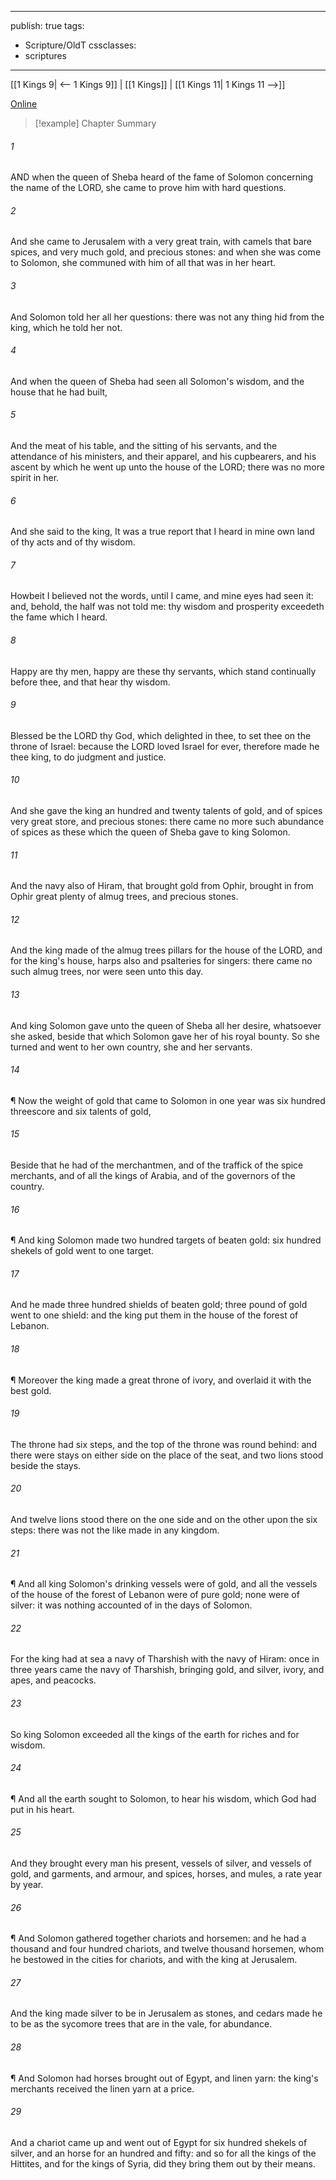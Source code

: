 

---
publish: true
tags:
  - Scripture/OldT
cssclasses:
  - scriptures
---
[[1 Kings 9| <-- 1 Kings 9]] | [[1 Kings]] | [[1 Kings 11| 1 Kings 11 -->]]

[Online](https://churchofjesuschrist.org/study/scriptures/ot/1-kgs/10?lang=eng)

>[!example] Chapter Summary
>
###### 1
AND when the queen of Sheba heard of the fame of Solomon concerning the name of the LORD, she came to prove him with hard questions.
###### 2
And she came to Jerusalem with a very great train, with camels that bare spices, and very much gold, and precious stones: and when she was come to Solomon, she communed with him of all that was in her heart.
###### 3
And Solomon told her all her questions: there was not any thing hid from the king, which he told her not.
###### 4
And when the queen of Sheba had seen all Solomon's wisdom, and the house that he had built,
###### 5
And the meat of his table, and the sitting of his servants, and the attendance of his ministers, and their apparel, and his cupbearers, and his ascent by which he went up unto the house of the LORD; there was no more spirit in her.
###### 6
And she said to the king, It was a true report that I heard in mine own land of thy acts and of thy wisdom.
###### 7
Howbeit I believed not the words, until I came, and mine eyes had seen it: and, behold, the half was not told me: thy wisdom and prosperity exceedeth the fame which I heard.
###### 8
Happy are thy men, happy are these thy servants, which stand continually before thee, and that hear thy wisdom.
###### 9
Blessed be the LORD thy God, which delighted in thee, to set thee on the throne of Israel: because the LORD loved Israel for ever, therefore made he thee king, to do judgment and justice.
###### 10
And she gave the king an hundred and twenty talents of gold, and of spices very great store, and precious stones: there came no more such abundance of spices as these which the queen of Sheba gave to king Solomon.
###### 11
And the navy also of Hiram, that brought gold from Ophir, brought in from Ophir great plenty of almug trees, and precious stones.
###### 12
And the king made of the almug trees pillars for the house of the LORD, and for the king's house, harps also and psalteries for singers: there came no such almug trees, nor were seen unto this day.
###### 13
And king Solomon gave unto the queen of Sheba all her desire, whatsoever she asked, beside that which Solomon gave her of his royal bounty.  So she turned and went to her own country, she and her servants.
###### 14
¶ Now the weight of gold that came to Solomon in one year was six hundred threescore and six talents of gold,
###### 15
Beside that he had of the merchantmen, and of the traffick of the spice merchants, and of all the kings of Arabia, and of the governors of the country.
###### 16
¶ And king Solomon made two hundred targets of beaten gold: six hundred shekels of gold went to one target.
###### 17
And he made three hundred shields of beaten gold; three pound of gold went to one shield: and the king put them in the house of the forest of Lebanon.
###### 18
¶ Moreover the king made a great throne of ivory, and overlaid it with the best gold.
###### 19
The throne had six steps, and the top of the throne was round behind: and there were stays on either side on the place of the seat, and two lions stood beside the stays.
###### 20
And twelve lions stood there on the one side and on the other upon the six steps: there was not the like made in any kingdom.
###### 21
¶ And all king Solomon's drinking vessels were of gold, and all the vessels of the house of the forest of Lebanon were of pure gold; none were of silver: it was nothing accounted of in the days of Solomon.
###### 22
For the king had at sea a navy of Tharshish with the navy of Hiram: once in three years came the navy of Tharshish, bringing gold, and silver, ivory, and apes, and peacocks.
###### 23
So king Solomon exceeded all the kings of the earth for riches and for wisdom.
###### 24
¶ And all the earth sought to Solomon, to hear his wisdom, which God had put in his heart.
###### 25
And they brought every man his present, vessels of silver, and vessels of gold, and garments, and armour, and spices, horses, and mules, a rate year by year.
###### 26
¶ And Solomon gathered together chariots and horsemen: and he had a thousand and four hundred chariots, and twelve thousand horsemen, whom he bestowed in the cities for chariots, and with the king at Jerusalem.
###### 27
And the king made silver to be in Jerusalem as stones, and cedars made he to be as the sycomore trees that are in the vale, for abundance.
###### 28
¶ And Solomon had horses brought out of Egypt, and linen yarn: the king's merchants received the linen yarn at a price.
###### 29
And a chariot came up and went out of Egypt for six hundred shekels of silver, and an horse for an hundred and fifty: and so for all the kings of the Hittites, and for the kings of Syria, did they bring them out by their means.



